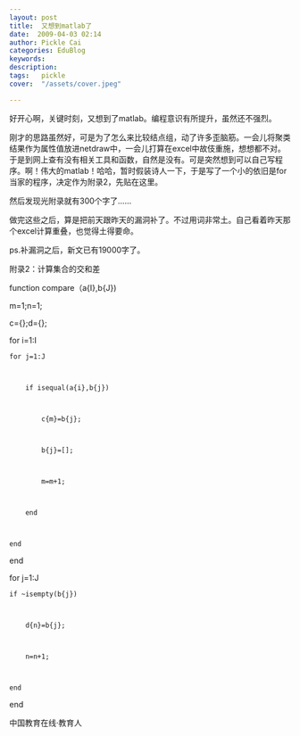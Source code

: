 ```yaml
---
layout: post  
title:  又想到matlab了  
date:  2009-04-03 02:14  
author: Pickle Cai  
categories: EduBlog  
keywords: 
description:   
tags:	pickle   
cover:  "/assets/cover.jpeg"  

---  
```

    
好开心啊，关键时刻，又想到了matlab。编程意识有所提升，虽然还不强烈。



刚才的思路虽然好，可是为了怎么来比较结点组，动了许多歪脑筋。一会儿将聚类结果作为属性值放进netdraw中，一会儿打算在excel中故伎重施，想想都不对。于是到网上查有没有相关工具和函数，自然是没有。可是突然想到可以自己写程序。啊！伟大的matlab！哈哈，暂时假装诗人一下，于是写了一个小的依旧是for当家的程序，决定作为附录2，先贴在这里。



然后发现光附录就有300个字了……



做完这些之后，算是把前天跟昨天的漏洞补了。不过用词非常土。自己看着昨天那个excel计算重叠，也觉得土得要命。



ps.补漏洞之后，新文已有19000字了。



 



附录2：计算集合的交和差



function compare（a{I},b{J})



m=1;n=1;



c={};d={};



for i=1:I



    for j=1:J



        if isequal(a{i},b{j})



            c{m}=b{j};



            b{j}=[];



            m=m+1;



        end



    end



end



for j=1:J



    if ~isempty(b{j})



        d{n}=b{j};



        n=n+1;



    end



end



 



		    
 中国教育在线·教育人

